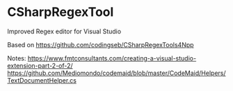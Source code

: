# CSharpRegexTool
Improved Regex editor for Visual Studio

Based on https://github.com/codingseb/CSharpRegexTools4Npp

Notes:
https://www.fmtconsultants.com/creating-a-visual-studio-extension-part-2-of-2/
https://github.com/Mediomondo/codemaid/blob/master/CodeMaid/Helpers/TextDocumentHelper.cs
